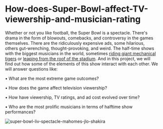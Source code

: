 # How-does-Super-Bowl-affect-TV-viewership-and-musician-rating

Whether or not you like football, the Super Bowl is a spectacle. There's drama in the form of blowouts, comebacks, and controversy in the games themselves. There are the ridiculously expensive ads, some hilarious, others gut-wrenching, thought-provoking, and weird. The half-time shows with the biggest musicians in the world, sometimes [riding giant mechanical tigers](https://youtu.be/ZD1QrIe--_Y?t=1) or [leaping from the roof of the stadium](https://youtu.be/mjrdywp5nyE?t=62). And in this project, we will find out how some of the elements of this show interact with each other. We will answer questions like:

• What are the most extreme game outcomes?

• How does the game affect television viewership?

• How have viewership, TV ratings, and ad cost evolved over time?

• Who are the most prolific musicians in terms of halftime show performances?


![super-bowl-liv-spectacle-mahomes-jlo-shakira](https://user-images.githubusercontent.com/65482013/83346749-dd09e580-a33c-11ea-8fc0-54df39207d91.jpg)

